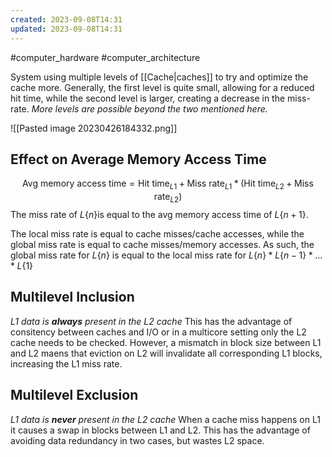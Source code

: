 ```yaml
---
created: 2023-09-08T14:31
updated: 2023-09-08T14:31
---
```

#computer_hardware #computer_architecture 

System using multiple levels of [[Cache|caches]] to try and optimize the cache more. Generally, the first level is quite small, allowing for a reduced hit time, while the second level is larger, creating a decrease in the miss-rate. *More levels are possible beyond the two mentioned here.*

![[Pasted image 20230426184332.png]]

## Effect on Average Memory Access Time
$$\text{Avg memory access time}=\text{Hit time}_{L1}+\text{Miss rate}_{L1}*(\text{Hit time}_{L2}+\text{Miss rate}_{L2})$$
The miss rate of $L\{n\}$is equal to the avg memory access time of $L\{n+1\}$.

The local miss rate is equal to cache misses/cache accesses, while the global miss rate is equal to cache misses/memory accesses. As such, the global miss rate for $L\{n\}$ is equal to the local miss rate for $L\{n\} * L\{n-1\}*\dots*L\{1\}$

## Multilevel Inclusion
*L1 data is **always** present in the L2 cache*
This has the advantage of consitency between caches and I/O or in a multicore setting only the L2 cache needs to be checked. However, a mismatch in block size between L1 and L2 maens that eviction on L2 will invalidate all corresponding L1 blocks, increasing the L1 miss rate.

## Multilevel Exclusion
*L1 data is **never** present in the L2 cache*
When a cache miss happens on L1 it causes a swap in blocks between L1 and L2. This has the advantage of avoiding data redundancy in two cases, but wastes L2 space.